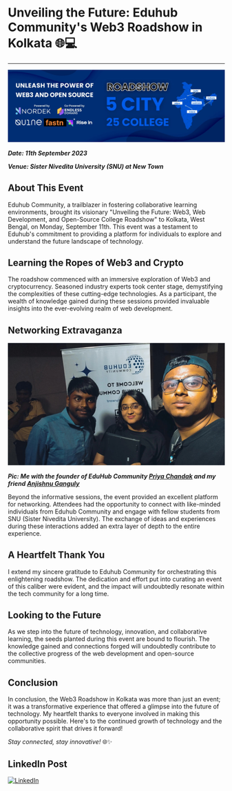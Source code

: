 # Unveiling the Future: Eduhub Community's Web3 Roadshow in Kolkata 🌐💻

---

![edu](../assets/images/edu.jpg)

***Date: 11th September 2023***

***Venue: Sister Nivedita University (SNU) at New Town***

## **About This Event**

Eduhub Community, a trailblazer in fostering collaborative learning environments, brought its visionary "Unveiling the Future: Web3, Web Development, and Open-Source College Roadshow" to Kolkata, West Bengal, on Monday, September 11th. This event was a testament to Eduhub's commitment to providing a platform for individuals to explore and understand the future landscape of technology.

## **Learning the Ropes of Web3 and Crypto**

The roadshow commenced with an immersive exploration of Web3 and cryptocurrency. Seasoned industry experts took center stage, demystifying the complexities of these cutting-edge technologies. As a participant, the wealth of knowledge gained during these sessions provided invaluable insights into the ever-evolving realm of web development.

## **Networking Extravaganza**

![edu](../assets/images/edu01.jpg)

***Pic: Me with the founder of EduHub Community [Priya Chandak](https://www.linkedin.com/in/priya-chandak-ba0a6b178/) and my friend [Anjishnu Ganguly](https://www.linkedin.com/in/anjishnu-ganguly-722046284/)***

Beyond the informative sessions, the event provided an excellent platform for networking. Attendees had the opportunity to connect with like-minded individuals from Eduhub Community and engage with fellow students from SNU (Sister Nivedita University). The exchange of ideas and experiences during these interactions added an extra layer of depth to the entire experience.

## **A Heartfelt Thank You**

I extend my sincere gratitude to Eduhub Community for orchestrating this enlightening roadshow. The dedication and effort put into curating an event of this caliber were evident, and the impact will undoubtedly resonate within the tech community for a long time.

## **Looking to the Future**

As we step into the future of technology, innovation, and collaborative learning, the seeds planted during this event are bound to flourish. The knowledge gained and connections forged will undoubtedly contribute to the collective progress of the web development and open-source communities.

## **Conclusion**

In conclusion, the Web3 Roadshow in Kolkata was more than just an event; it was a transformative experience that offered a glimpse into the future of technology. My heartfelt thanks to everyone involved in making this opportunity possible. Here's to the continued growth of technology and the collaborative spirit that drives it forward!

*Stay connected, stay innovative!* 🌐✨

## LinkedIn Post

[![LinkedIn](https://img.shields.io/badge/linkedin-%230077B5.svg?style=for-the-badge&logo=linkedin&logoColor=white)](https://www.linkedin.com/posts/debarshee-chakraborty-a88b47266_connections-web3community-webdevelopment-activity-7144866057323724800-_qrg?utm_source=share&utm_medium=member_desktop)